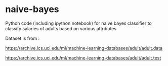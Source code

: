 # naive-bayes
Python code (including ipython notebook) for naive bayes classifier to classify salaries of adults based on various attributes

Dataset is from :

https://archive.ics.uci.edu/ml/machine-learning-databases/adult/adult.data

https://archive.ics.uci.edu/ml/machine-learning-databases/adult/adult.test
